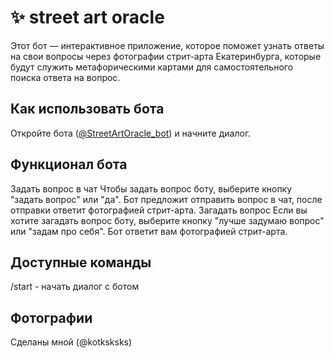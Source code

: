 # ✨ street art oracle

Этот бот — интерактивное приложение, которое поможет узнать ответы на свои вопросы через фотографии стрит-арта Екатеринбурга, которые будут служить метафорическими картами для самостоятельного поиска ответа на вопрос.

## Как использовать бота

Откройте бота ([@StreetArtOracle_bot](https://t.me/StreetArtOracle_bot)) и начните диалог.

## Функционал бота
Задать вопрос в чат
Чтобы задать вопрос боту, выберите кнопку "задать вопрос" или "да". Бот предложит отправить вопрос в чат, после отправки ответит фотографией стрит-арта.
Загадать вопрос
Если вы хотите загадать вопрос боту, выберите кнопку "лучше задумаю вопрос" или "задам про себя". Бот ответит вам фотографией стрит-арта.

## Доступные команды
/start - начать диалог с ботом

## Фотографии
Сделаны мной (@kotksksks)
